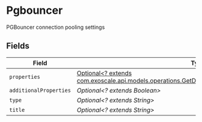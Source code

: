 # Pgbouncer

PGBouncer connection pooling settings


## Fields

| Field                                                                                                                                                                    | Type                                                                                                                                                                     | Required                                                                                                                                                                 | Description                                                                                                                                                              |
| ------------------------------------------------------------------------------------------------------------------------------------------------------------------------ | ------------------------------------------------------------------------------------------------------------------------------------------------------------------------ | ------------------------------------------------------------------------------------------------------------------------------------------------------------------------ | ------------------------------------------------------------------------------------------------------------------------------------------------------------------------ |
| `properties`                                                                                                                                                             | [Optional<? extends com.exoscale.api.models.operations.GetDbaasSettingsPgDbaasResponseProperties>](../../models/operations/GetDbaasSettingsPgDbaasResponseProperties.md) | :heavy_minus_sign:                                                                                                                                                       | N/A                                                                                                                                                                      |
| `additionalProperties`                                                                                                                                                   | *Optional<? extends Boolean>*                                                                                                                                            | :heavy_minus_sign:                                                                                                                                                       | N/A                                                                                                                                                                      |
| `type`                                                                                                                                                                   | *Optional<? extends String>*                                                                                                                                             | :heavy_minus_sign:                                                                                                                                                       | N/A                                                                                                                                                                      |
| `title`                                                                                                                                                                  | *Optional<? extends String>*                                                                                                                                             | :heavy_minus_sign:                                                                                                                                                       | N/A                                                                                                                                                                      |